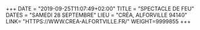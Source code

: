 +++
DATE = "2019-09-25T11:07:49+02:00"
TITLE = "SPECTACLE DE FEU"
DATES = "SAMEDI 28 SEPTEMBRE"
LIEU = "CRÉA, ALFORVILLE 94140"
LINK= "HTTPS://WWW.CREA-ALFORTVILLE.FR/"
WEIGHT=9999855
+++

